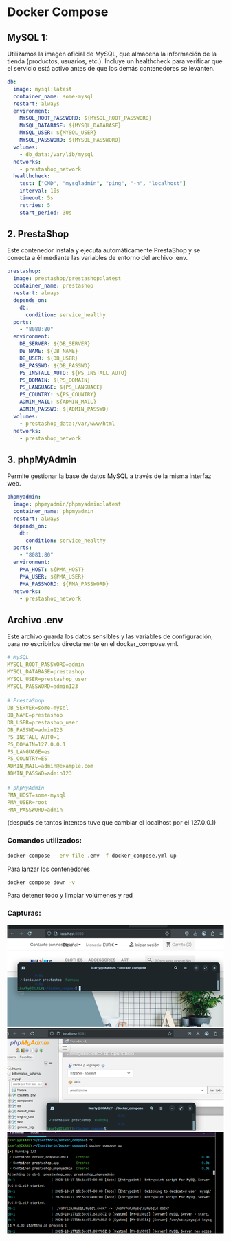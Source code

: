 # Docker Compose

## MySQL 1:
Utilizamos la imagen oficial de MySQL, que almacena la información de la tienda (productos, usuarios, etc.).
Incluye un healthcheck para verificar que el servicio está activo antes de que los demás contenedores se levanten.
```yaml
db:
  image: mysql:latest
  container_name: some-mysql
  restart: always
  environment:
    MYSQL_ROOT_PASSWORD: ${MYSQL_ROOT_PASSWORD}
    MYSQL_DATABASE: ${MYSQL_DATABASE}
    MYSQL_USER: ${MYSQL_USER}
    MYSQL_PASSWORD: ${MYSQL_PASSWORD}
  volumes:
    - db_data:/var/lib/mysql
  networks:
    - prestashop_network
  healthcheck:
    test: ["CMD", "mysqladmin", "ping", "-h", "localhost"]
    interval: 10s
    timeout: 5s
    retries: 5
    start_period: 30s
```
## 2. PrestaShop
Este contenedor instala y ejecuta automáticamente PrestaShop y se conecta a él mediante las variables de entorno del archivo .env.
```yaml
prestashop:
  image: prestashop/prestashop:latest
  container_name: prestashop
  restart: always
  depends_on:
    db:
      condition: service_healthy
  ports:
    - "8080:80"
  environment:
    DB_SERVER: ${DB_SERVER}
    DB_NAME: ${DB_NAME}
    DB_USER: ${DB_USER}
    DB_PASSWD: ${DB_PASSWD}
    PS_INSTALL_AUTO: ${PS_INSTALL_AUTO}
    PS_DOMAIN: ${PS_DOMAIN}
    PS_LANGUAGE: ${PS_LANGUAGE}
    PS_COUNTRY: ${PS_COUNTRY}
    ADMIN_MAIL: ${ADMIN_MAIL}
    ADMIN_PASSWD: ${ADMIN_PASSWD}
  volumes:
    - prestashop_data:/var/www/html
  networks:
    - prestashop_network
```
## 3. phpMyAdmin
Permite gestionar la base de datos MySQL a través de la misma interfaz web.
```yaml
phpmyadmin:
  image: phpmyadmin/phpmyadmin:latest
  container_name: phpmyadmin
  restart: always
  depends_on:
    db:
      condition: service_healthy
  ports:
    - "8081:80"
  environment:
    PMA_HOST: ${PMA_HOST}
    PMA_USER: ${PMA_USER}
    PMA_PASSWORD: ${PMA_PASSWORD}
  networks:
    - prestashop_network

```
## Archivo .env
Este archivo guarda los datos sensibles y las variables de configuración, para no escribirlos directamente en el docker_compose.yml.
```yaml
# MySQL
MYSQL_ROOT_PASSWORD=admin
MYSQL_DATABASE=prestashop
MYSQL_USER=prestashop_user
MYSQL_PASSWORD=admin123

# PrestaShop
DB_SERVER=some-mysql
DB_NAME=prestashop
DB_USER=prestashop_user
DB_PASSWD=admin123
PS_INSTALL_AUTO=1
PS_DOMAIN=127.0.0.1
PS_LANGUAGE=es
PS_COUNTRY=ES
ADMIN_MAIL=admin@example.com
ADMIN_PASSWD=admin123

# phpMyAdmin
PMA_HOST=some-mysql
PMA_USER=root
PMA_PASSWORD=admin
```
(después de tantos intentos tuve que cambiar el localhost por el 127.0.0.1)

### Comandos utilizados:
```bash
docker compose --env-file .env -f docker_compose.yml up 
```
Para lanzar los contenedores
```bash
docker compose down -v
```
Para detener todo y limpiar volúmenes y red
### Capturas:
![Captura desde 2025-10-17 20-04-01.png](Captura%20desde%202025-10-17%2020-04-01.png)
![Captura desde 2025-10-17 20-06-26.png](Captura%20desde%202025-10-17%2020-06-26.png)
![Captura desde 2025-10-17 20-08-37.png](Captura%20desde%202025-10-17%2020-08-37.png)